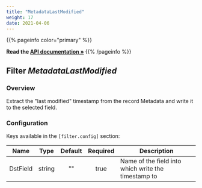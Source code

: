 ```yaml
---
title: "MetadataLastModified"
weight: 17
date: 2021-04-06
---
```

{{% pageinfo color="primary" %}}

**Read the [API documentation &raquo;](https://pkg.go.dev/github.com/AdRoll/baker/filter#MetadataLastModified)**
{{% /pageinfo %}}

## Filter *MetadataLastModified*

### Overview
Extract the "last modified" timestamp from the record Metadata and write it to the selected field.

### Configuration

Keys available in the `[filter.config]` section:

|Name|Type|Default|Required|Description|
|----|:--:|:-----:|:------:|-----------|
| DstField| string| ""| true| Name of the field into which write the timestamp to|


